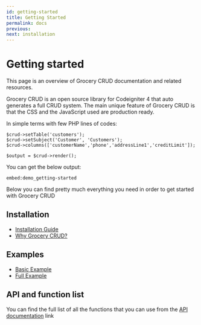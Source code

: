 ```yaml
---
id: getting-started
title: Getting Started
permalink: docs
previous: 
next: installation
---
```


# Getting started

This page is an overview of Grocery CRUD documentation and related resources.

Grocery CRUD is an open source library for Codeigniter 4 that auto generates a full CRUD system. 
The main unique feature of Grocery CRUD is that the CSS and the JavaScript used are production ready.

In simple terms with few PHP lines of codes:

<pre><code class="language-php">$crud->setTable('customers');
$crud->setSubject('Customer', 'Customers');
$crud->columns(['customerName','phone','addressLine1','creditLimit']);

$output = $crud->render();
</code></pre>

You can get the below output:

`embed:demo_getting-started`

Below you can find pretty much everything you need in order to get started with Grocery CRUD

## Installation
 
- [Installation Guide](/docs/installation)
- [Why Grocery CRUD?](/docs/why-grocery-crud)

## Examples

- [Basic Example](/docs/basic-example)
- [Full Example](/docs/full-example)

## API and function list

You can find the full list of all the functions that you can use from the [API documentation](docs/api-and-functions-list) link
